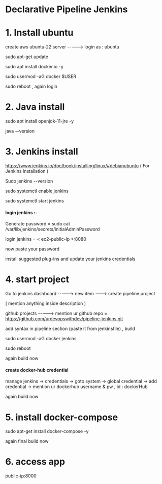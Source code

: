 # Declarative Pipeline Jenkins

# 1. Install ubuntu 

create aws ubuntu-22 server  ----->   login as : ubuntu 

sudo apt-get update 

sudo apt install docker.io -y 

sudo usermod -aG docker $USER

sudo reboot , again login

# 2. Java install

sudo apt install openjdk-11-jre -y

java --version

# 3. Jenkins install

https://www.jenkins.io/doc/book/installing/linux/#debianubuntu ( For Jenkins Installation )

Sudo jenkins --version

sudo systemctl enable jenkins

sudo systemctl start jenkins
  
#### login jenkins :-

Generate password  = sudo cat /var/lib/jenkins/secrets/initialAdminPassword

login jenkins = < ec2-public-ip >:8080

now paste your password

install suggested plug-ins and update your jenkins credentials

# 4. start project

Go to jenkins dashboard    ----->   new item   --->  create pipeline project

( mention anything inside description )

github projects   ----->   mention ur github repo = https://github.com/urdevopswithdev/pipeline-jenkins.git

add syntax in pipeline section (paste it from jenkinsfile) , build

sudo usermod -aG docker jenkins

sudo reboot

again build now

#### create docker-hub credential

manage jenkins -> credentials -> goto system -> global credential -> add credential -> mention ur dockerhub username & pw , id : dockerHub

again build now

# 5. install docker-compose

sudo apt-get install docker-compose -y

again final build now

# 6. access app

public-ip:8000
